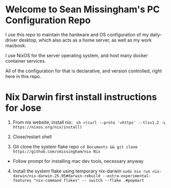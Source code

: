 # Welcome to Sean Missingham's PC Configuration Repo

I use this repo to maintain the hardware and OS configuration of my daily-driver desktop, which also acts as a home server, as well as my work macbook.

I use NixOS for the server operating system, and host many docker container services. 

All of the configuration for that is declarative, and version controlled, right here in this repo.



# Nix Darwin first install instructions for Jose

1. From nix website, install nix:
` sh <(curl --proto '=https' --tlsv1.2 -L https://nixos.org/nix/install)`
2. Close/restart shell


3. Git clone the system flake repo
`cd Documents && git clone https://github.com/smissingham/nix Nix`
- Follow prompt for installing mac dev tools, necessary anyway


4. Install the system flake using temporary nix-darwin 
`sudo nix run nix-darwin/nix-darwin-25.05#darwin-rebuild --extra-experimental-features "nix-command flakes" -- switch --flake .#popmart`

